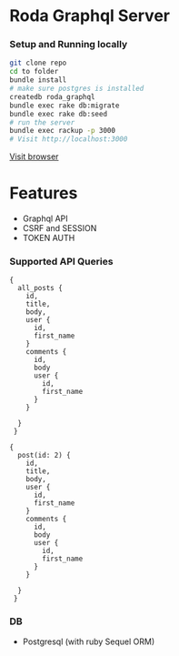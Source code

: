 # Roda Graphql Server

### Setup and Running locally

```bash
git clone repo
cd to folder
bundle install
# make sure postgres is installed
createdb roda_graphql
bundle exec rake db:migrate
bundle exec rake db:seed
# run the server
bundle exec rackup -p 3000
# Visit http://localhost:3000
```

[Visit browser](http://localhost:3000)

# Features
* Graphql API
* CSRF and SESSION
* TOKEN AUTH

### Supported API Queries
```
{
  all_posts {
    id,
    title,
    body,
    user {
      id,
      first_name
    }
    comments {
      id,
      body
      user {
        id,
        first_name
      }
    }

  }
 }
```

```
{
  post(id: 2) {
    id,
    title,
    body,
    user {
      id,
      first_name
    }
    comments {
      id,
      body
      user {
        id,
        first_name
      }
    }

  }
 }
 ```

### DB
* Postgresql (with ruby Sequel ORM)

